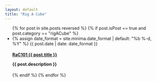 ```yaml
---
layout: default
title: "Rig A Cube"
---
```

<div class="body">
  <ul class="post-list">
    {% for post in site.posts reversed %}
        {% if post.isPost == true and post.category == "rigACube" %}
          <li>
            {% assign date_format = site.minima.date_format | default: "%b %-d, %Y" %}
            <span class="post-meta">{{ post.date | date: date_format }}</span>
            <h4>
              <a class="post-link" href="{{ post.url }}">RaC101 {{ post.title }}</a>
              <p>{{ post.description }}</p>
            </h4>
          </li>
        {% endif %}
    {% endfor %}
  </ul>
</div>
